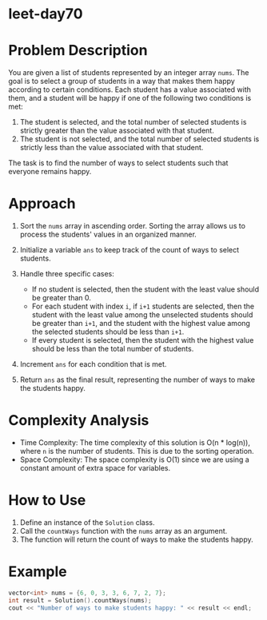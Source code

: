 # leet-day70

# Problem Description
You are given a list of students represented by an integer array `nums`. The goal is to select a group of students in a way that makes them happy according to certain conditions. Each student has a value associated with them, and a student will be happy if one of the following two conditions is met:
1. The student is selected, and the total number of selected students is strictly greater than the value associated with that student.
2. The student is not selected, and the total number of selected students is strictly less than the value associated with that student.

The task is to find the number of ways to select students such that everyone remains happy.

# Approach
1. Sort the `nums` array in ascending order. Sorting the array allows us to process the students' values in an organized manner.

2. Initialize a variable `ans` to keep track of the count of ways to select students.

3. Handle three specific cases:
   - If no student is selected, then the student with the least value should be greater than 0.
   - For each student with index `i`, if `i+1` students are selected, then the student with the least value among the unselected students should be greater than `i+1`, and the student with the highest value among the selected students should be less than `i+1`.
   - If every student is selected, then the student with the highest value should be less than the total number of students.

4. Increment `ans` for each condition that is met.

5. Return `ans` as the final result, representing the number of ways to make the students happy.

# Complexity Analysis
- Time Complexity: The time complexity of this solution is O(n * log(n)), where `n` is the number of students. This is due to the sorting operation.
- Space Complexity: The space complexity is O(1) since we are using a constant amount of extra space for variables.

# How to Use
1. Define an instance of the `Solution` class.
2. Call the `countWays` function with the `nums` array as an argument.
3. The function will return the count of ways to make the students happy.

# Example
```cpp
vector<int> nums = {6, 0, 3, 3, 6, 7, 2, 7};
int result = Solution().countWays(nums);
cout << "Number of ways to make students happy: " << result << endl;
```

